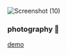![Screenshot (10)](https://github.com/irenenjoki/photography/assets/85219856/a49e793a-3a01-4750-9851-90941510b621)
### photography 👋
<a href ="https://irenenjoki.github.io/photography/">demo</a>
